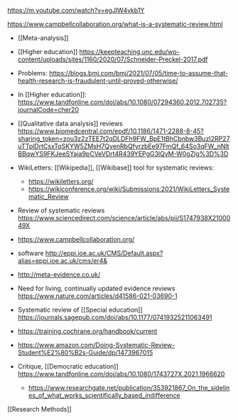 https://m.youtube.com/watch?v=egJlW4vkb1Y

https://www.campbellcollaboration.org/what-is-a-systematic-review.html

- [[Meta-analysis]]

- [[Higher education]] https://keepteaching.unc.edu/wp-content/uploads/sites/1160/2020/07/Schneider-Preckel-2017.pdf

- Problems: https://blogs.bmj.com/bmj/2021/07/05/time-to-assume-that-health-research-is-fraudulent-until-proved-otherwise/

- In [[Higher education]]: https://www.tandfonline.com/doi/abs/10.1080/07294360.2012.702735?journalCode=cher20

- [[Qualitative data analysis]] reviews https://www.biomedcentral.com/epdf/10.1186/1471-2288-8-45?sharing_token=zou3z2zTEE7t2qDLDFh9FW_BpE1tBhCbnbw3BuzI2RP27uTTplDrtCsxTqSKYW5ZMsH7QyenRbQfyrzbEe97FmQf_64So3qFW_nNltBBqwYS9FKJeeSYaja9pCVeVDrt4R439YEPgG3lQyM-W0gZlg%3D%3D

- WikiLetters: [[Wikipedia]], [[Wikibase]] tool for systematic reviews:
	-  https://wikiletters.org/
	-  https://wikiconference.org/wiki/Submissions:2021/WikiLetters_Systematic_Review

- Review of systematic reviews https://www.sciencedirect.com/science/article/abs/pii/S1747938X2100049X
- https://www.campbellcollaboration.org/
- software http://eppi.ioe.ac.uk/CMS/Default.aspx?alias=eppi.ioe.ac.uk/cms/er4&
- http://meta-evidence.co.uk/

- Need for living, continually updated evidence reviews https://www.nature.com/articles/d41586-021-03690-1

- Systematic review of [[Special education]] https://journals.sagepub.com/doi/abs/10.1177/07419325211063491

- https://training.cochrane.org/handbook/current

- https://www.amazon.com/Doing-Systematic-Review-Student%E2%80%B2s-Guide/dp/1473967015

- Critique, [[Democratic education]] https://www.tandfonline.com/doi/abs/10.1080/1743727X.2021.1966620
	-  https://www.researchgate.net/publication/353921867_On_the_sidelines_of_what_works_scientifically_based_indifference

[[Research Methods]]
